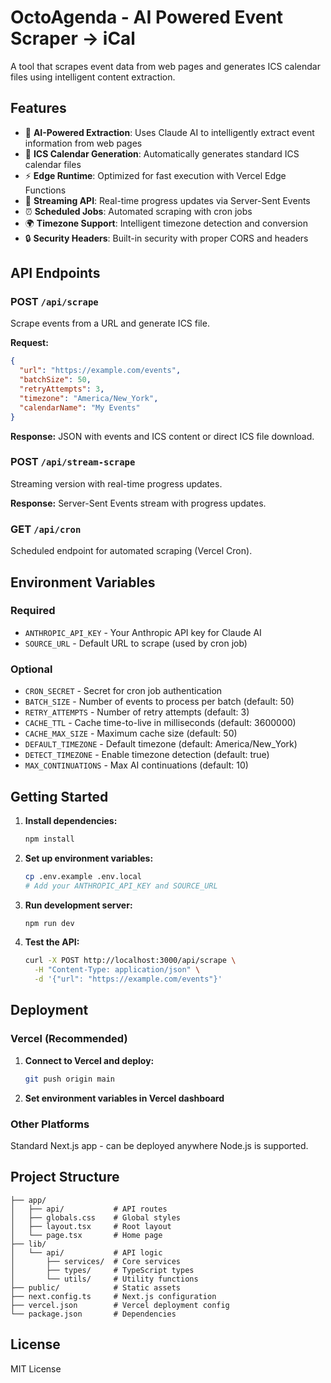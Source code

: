 # OctoAgenda - AI Powered Event Scraper -> iCal

A tool that scrapes event data from web pages and generates ICS calendar files using intelligent content extraction.

## Features

- 🤖 **AI-Powered Extraction**: Uses Claude AI to intelligently extract event information from web pages
- 📅 **ICS Calendar Generation**: Automatically generates standard ICS calendar files
- ⚡ **Edge Runtime**: Optimized for fast execution with Vercel Edge Functions
- 🔄 **Streaming API**: Real-time progress updates via Server-Sent Events
- ⏰ **Scheduled Jobs**: Automated scraping with cron jobs
- 🌍 **Timezone Support**: Intelligent timezone detection and conversion
- 🔒 **Security Headers**: Built-in security with proper CORS and headers

## API Endpoints

### POST `/api/scrape`
Scrape events from a URL and generate ICS file.

**Request:**
```json
{
  "url": "https://example.com/events",
  "batchSize": 50,
  "retryAttempts": 3,
  "timezone": "America/New_York",
  "calendarName": "My Events"
}
```

**Response:** JSON with events and ICS content or direct ICS file download.

### POST `/api/stream-scrape`
Streaming version with real-time progress updates.

**Response:** Server-Sent Events stream with progress updates.

### GET `/api/cron`
Scheduled endpoint for automated scraping (Vercel Cron).

## Environment Variables

### Required
- `ANTHROPIC_API_KEY` - Your Anthropic API key for Claude AI
- `SOURCE_URL` - Default URL to scrape (used by cron job)

### Optional
- `CRON_SECRET` - Secret for cron job authentication
- `BATCH_SIZE` - Number of events to process per batch (default: 50)
- `RETRY_ATTEMPTS` - Number of retry attempts (default: 3)
- `CACHE_TTL` - Cache time-to-live in milliseconds (default: 3600000)
- `CACHE_MAX_SIZE` - Maximum cache size (default: 50)
- `DEFAULT_TIMEZONE` - Default timezone (default: America/New_York)
- `DETECT_TIMEZONE` - Enable timezone detection (default: true)
- `MAX_CONTINUATIONS` - Max AI continuations (default: 10)

## Getting Started

1. **Install dependencies:**
   ```bash
   npm install
   ```

2. **Set up environment variables:**
   ```bash
   cp .env.example .env.local
   # Add your ANTHROPIC_API_KEY and SOURCE_URL
   ```

3. **Run development server:**
   ```bash
   npm run dev
   ```

4. **Test the API:**
   ```bash
   curl -X POST http://localhost:3000/api/scrape \
     -H "Content-Type: application/json" \
     -d '{"url": "https://example.com/events"}'
   ```

## Deployment

### Vercel (Recommended)

1. **Connect to Vercel and deploy:**
   ```bash
   git push origin main
   ```

2. **Set environment variables in Vercel dashboard**

### Other Platforms

Standard Next.js app - can be deployed anywhere Node.js is supported.

## Project Structure

```
├── app/
│   ├── api/           # API routes
│   ├── globals.css    # Global styles
│   ├── layout.tsx     # Root layout
│   └── page.tsx       # Home page
├── lib/
│   └── api/           # API logic
│       ├── services/  # Core services
│       ├── types/     # TypeScript types
│       └── utils/     # Utility functions
├── public/            # Static assets
├── next.config.ts     # Next.js configuration
├── vercel.json        # Vercel deployment config
└── package.json       # Dependencies
```

## License

MIT License
